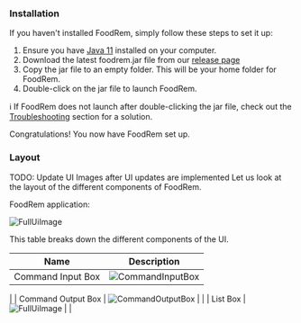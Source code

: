 <!-- markdownlint-disable-file first-line-h1 -->

### Installation

If you haven't installed FoodRem, simply follow these steps to set it up:

1. Ensure you have [Java 11](https://docs.oracle.com/en/java/javase/11/install/overview-jdk-installation.html) installed on your computer.
2. Download the latest foodrem.jar file from our [release page](https://github.com/AY2223S1-CS2103T-W16-2/tp/releases/)
3. Copy the jar file to an empty folder. This will be your home folder for FoodRem.
4. Double-click on the jar file to launch FoodRem.

ℹ If FoodRem does not launch after double-clicking the jar file, check out the [Troubleshooting](#troubleshooting) section for a solution.

Congratulations! You now have FoodRem set up. 

### Layout 

TODO: Update UI Images after UI updates are implemented
Let us look at the layout of the different components of FoodRem. 

FoodRem application:

![FullUiImage](images/FoodRemFullUi.png)

This table breaks down the different components of the UI.

| Name               | Description                                      |
|--------------------|--------------------------------------------------|
| Command Input Box  | ![CommandInputBox](images/CommandInputBox.png)   |
|
| Command Output Box | ![CommandOutputBox](images/CommandOutputBox.png) |
|
| List Box           | ![FullUiImage](images/ListBox.png)               |
|





